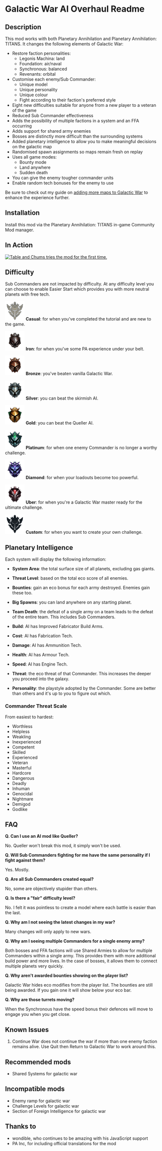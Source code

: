 # Galactic War AI Overhaul Readme

## Description

This mod works with both Planetary Annihilation and Planetary Annihilation: TITANS. It changes the following elements of Galactic War:

- Restore faction personalities:
  - Legonis Machina: land
  - Foundation: air/naval
  - Synchronous: balanced
  - Revenants: orbital
- Customise each enemy/Sub Commander:
  - Unique model
  - Unique personality
  - Unique colour
  - Fight according to their faction's preferred style
- Eight new difficulties suitable for anyone from a new player to a veteran of the game
- Reduced Sub Commander effectiveness
- Adds the possibility of multiple factions in a system and an FFA occurring
- Adds support for shared army enemies
- Bosses are distinctly more difficult than the surrounding systems
- Added planetary intelligence to allow you to make meaningful decisions on the galactic map
- Randomised spawn assignments so maps remain fresh on replay
- Uses all game modes:
  - Bounty mode
  - Land anywhere
  - Sudden death
- You can give the enemy tougher commander units
- Enable random tech bonuses for the enemy to use

Be sure to check out my guide on [adding more maps to Galactic War](https://planetaryannihilation.com/guides/galactic-war-difficulty-and-adding-more-maps/) to enhance the experience further.

## Installation

Install this mod via the Planetary Annihilation: TITANS in-game Community Mod manager.

## In Action

[![Table and Chums tries the mod for the first time.](https://i3.ytimg.com/vi/-0csZIM12N0/maxresdefault.jpg)](https://www.youtube.com/watch?v=-0csZIM12N0&list=PLQJ47Ozz5Z8cVOG_LodEWRHtHcFSKBA3e)

## Difficulty

Sub Commanders are not impacted by difficulty. At any difficulty level you can choose to enable Easier Start which provides you with more neutral planets with free tech.

![Casual badge](./images/casual.png) **Casual**: for when you've completed the tutorial and are new to the game.

![Iron badge](./images/iron.png) **Iron**: for when you've some PA experience under your belt.

![Bronze badge](./images/bronze.png) **Bronze**: you've beaten vanilla Galactic War.

![Silver badge](./images/silver.png) **Silver**: you can beat the skirmish AI.

![Gold badge](./images/gold.png) **Gold**: you can beat the Queller AI.

![Platinum badge](./images/platinum.png) **Platinum**: for when one enemy Commander is no longer a worthy challenge.

![Diamond badge](./images/diamond.png) **Diamond**: for when your loadouts become too powerful.

![Uber badge](./images/uber.png) **Uber**: for when you're a Galactic War master ready for the ultimate challenge.

![Custom badge](./images/custom.png) **Custom**: for when you want to create your own challenge.

## Planetary Intelligence

Each system will display the following information:

- **System Area**: the total surface size of all planets, excluding gas giants.

- **Threat Level**: based on the total eco score of all enemies.

- **Bounties**: gain an eco bonus for each army destroyed. Enemies gain these too.

- **Big Spawns**: you can land anywhere on any starting planet.

- **Team Death**: the defeat of a single army on a team leads to the defeat of the entire team. This includes Sub Commanders.

- **Build**: AI has Improved Fabricator Build Arms.

- **Cost**: AI has Fabrication Tech.

- **Damage**: AI has Ammunition Tech.

- **Health**: AI has Armour Tech.

- **Speed**: AI has Engine Tech.

- **Threat**: the eco threat of that Commander. This increases the deeper you proceed into the galaxy.

- **Personality**: the playstyle adopted by the Commander. Some are better than others and it's up to you to figure out which.

### Commander Threat Scale

From easiest to hardest:

- Worthless
- Helpless
- Weakling
- Inexperienced
- Competent
- Skilled
- Experienced
- Veteran
- Masterful
- Hardcore
- Dangerous
- Deadly
- Inhuman
- Genocidal
- Nightmare
- Demigod
- Godlike

## FAQ

**Q. Can I use an AI mod like Queller?**

No. Queller won't break this mod, it simply won't be used.

**Q. Will Sub Commanders fighting for me have the same personality if I fight against them?**

Yes. Mostly.

**Q. Are all Sub Commanders created equal?**

No, some are objectively stupider than others.

**Q. Is there a "fair" difficulty level?**

No. I felt it was pointless to create a model where each battle is easier than the last.

**Q. Why am I not seeing the latest changes in my war?**

Many changes will only apply to new wars.

**Q. Why am I seeing multiple Commanders for a single enemy army?**

Both bosses and FFA factions will use Shared Armies to allow for multiple Commanders within a single army. This provides them with more additional build power and more lives. In the case of bosses, it allows them to connect multiple planets very quickly.

**Q. Why aren't awarded bounties showing on the player list?**

Galactic War hides eco modifies from the player list. The bounties are still being awarded. If you gain one it will show below your eco bar.

**Q. Why are those turrets moving?**

When the Synchronous have the speed bonus their defences will move to engage you when you get close.

## Known Issues

1. Continue War does not continue the war if more than one enemy faction remains alive. Use Quit then Return to Galactic War to work around this.

## Recommended mods

- Shared Systems for galactic war

## Incompatible mods

- Enemy ramp for galactic war
- Challenge Levels for galactic war
- Section of Foreign Intelligence for galactic war

## Thanks to

- wondible, who continues to be amazing with his JavaScript support
- PA Inc, for including official translations for the mod
